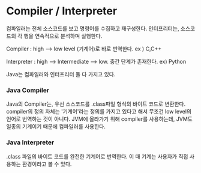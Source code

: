 # Compiler / Interpreter

컴파일러는 전체 소스코드를 보고 명령어를 수집하고 재구성한다. 인터프리터는, 소스코드의 각 행을 연속적으로 분석하며 실행한다.

Compiler : high ——> low level (기계어)로 바로 번역한다.      ex ) C,C++

Interpreter : high ——> Intermediate ——> low. 중간 단계가 존재한다.    ex) Python

Java는 컴파일러와 인터프리터 둘 다 가지고 있다.

### Java Compiler

Java의 Compiler는, 우선 소스코드를 .class파일 형식의 바이트 코드로 변환한다. compiler의 정의 자체는 '기계어'라는 정의를 가지고 있다고 해서 무조건 low level의 언어로 번역하는 것이 아니다. JVM에 올라가기 위해 compiler를 사용하는데, JVM도 일종의 기계이기 때문에 컴파일러를 사용한다.

### Java Interpreter

.class 파일의 바이트 코드를 완전한 기계어로 번역한다. 이 때 기계는 사용자가 직접 사용하는 환경이라고 볼 수 있다.